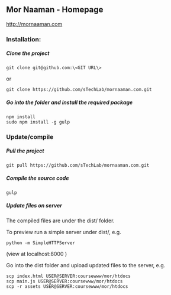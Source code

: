 ## Mor Naaman - Homepage
http://mornaaman.com

### Installation: 

##### Clone the project
```
git clone git@github.com:\<GIT URL\>
```
or 
```
git clone https://github.com/sTechLab/mornaaman.com.git
```

##### Go into the folder and install the required package

```
npm install
sudo npm install -g gulp
```
### Update/compile

##### Pull the project
```
git pull https://github.com/sTechLab/mornaaman.com.git
```

##### Compile the source code

```
gulp
```

##### Update files on server

The compiled files are under the dist/ folder.

To preview run a simple server under dist/, e.g.
```
python -m SimpleHTTPServer
```
(view at localhost:8000 )

Go into the dist folder and upload updated files to the server, e.g.

```
scp index.html USER@SERVER:coursewww/mor/htdocs
scp main.js USER@SERVER:coursewww/mor/htdocs
scp -r assets USER@SERVER:coursewww/mor/htdocs
```

